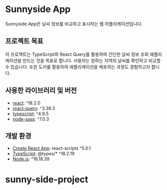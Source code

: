 # Sunnyside App

Sunnyside App은 날씨 정보를 비교하고 표시하는 웹 어플리케이션입니다.

## 프로젝트 목표

이 프로젝트는 TypeScript와 React Query를 활용하여 간단한 날씨 정보 조회 애플리케이션을 만드는 것을 목표로 합니다. 사용자는 원하는 지역의 날씨를 확인하고 비교할 수 있습니다. 또한 도커를 활용하여 애플리케이션을 배포하는 과정도 경험하고자 합니다.


## 사용한 라이브러리 및 버전

- [react](https://reactjs.org/): ^18.2.0
- [react-query](https://react-query.tanstack.com/): ^3.39.3
- [typescript](https://www.typescriptlang.org/): ^4.9.5
- [node-sass](https://github.com/sass/node-sass): ^7.0.3

## 개발 환경

- [Create React App](https://create-react-app.dev/): react-scripts ^5.0.1
- [TypeScript](https://www.typescriptlang.org/): @types/* ^18.2.19
- [Node.js](https://nodejs.org/): ^16.18.39



<!-- # Getting Started with Create React App

This project was bootstrapped with [Create React App](https://github.com/facebook/create-react-app).

## Available Scripts

In the project directory, you can run:

### `npm start`

Runs the app in the development mode.\
Open [http://localhost:3000](http://localhost:3000) to view it in the browser.

The page will reload if you make edits.\
You will also see any lint errors in the console.

### `npm test`

Launches the test runner in the interactive watch mode.\
See the section about [running tests](https://facebook.github.io/create-react-app/docs/running-tests) for more information.

### `npm run build`

Builds the app for production to the `build` folder.\
It correctly bundles React in production mode and optimizes the build for the best performance.

The build is minified and the filenames include the hashes.\
Your app is ready to be deployed!

See the section about [deployment](https://facebook.github.io/create-react-app/docs/deployment) for more information.

### `npm run eject`

**Note: this is a one-way operation. Once you `eject`, you can’t go back!**

If you aren’t satisfied with the build tool and configuration choices, you can `eject` at any time. This command will remove the single build dependency from your project.

Instead, it will copy all the configuration files and the transitive dependencies (webpack, Babel, ESLint, etc) right into your project so you have full control over them. All of the commands except `eject` will still work, but they will point to the copied scripts so you can tweak them. At this point you’re on your own.

You don’t have to ever use `eject`. The curated feature set is suitable for small and middle deployments, and you shouldn’t feel obligated to use this feature. However we understand that this tool wouldn’t be useful if you couldn’t customize it when you are ready for it.

## Learn More

You can learn more in the [Create React App documentation](https://facebook.github.io/create-react-app/docs/getting-started).

To learn React, check out the [React documentation](https://reactjs.org/). -->
# sunny-side-project
